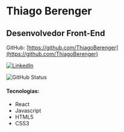 # Thiago Berenger
## Desenvolvedor Front-End

GitHub: [https://github.com/ThiagoBerenger](https://github.com/ThiagoBerenger)

[![LinkedIn](https://img.shields.io/badge/LinkedIn-0A66C2?style=flat-square&logo=linkedin&logoColor=white)](https://www.linkedin.com/in/thiago-berenger/)

![GitHub Status](https://img.shields.io/github/last-commit/ThiagoBerenger/dio-lab-open-source)

#### Tecnologias: 
- React
- Javascript
- HTML5
- CSS3